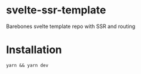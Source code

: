 # svelte-ssr-template
Barebones svelte template repo with SSR and routing 


# Installation
`yarn && yarn dev`

